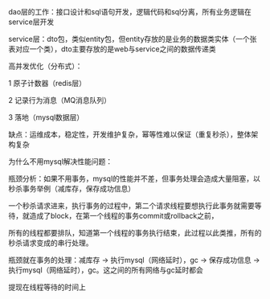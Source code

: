 dao层的工作：接口设计和sql语句开发，逻辑代码和sql分离，所有业务逻辑在service层开发

service层：dto包，类似entity包，但entity存放的是业务的数据类实体（一个张表对应一个类），dto主要存放的是web与service之间的数据传递类

高并发优化（分布式）：

1 原子计数器（redis层）

2 记录行为消息（MQ消息队列）

3 落地（mysql数据层）

缺点：运维成本，稳定性，开发维护复杂，幂等性难以保证（重复秒杀），整体架构复杂

为什么不用mysql解决性能问题：

瓶颈分析：如果不用事务，mysql的性能并不差，但事务处理会造成大量阻塞，以秒杀事务举例（减库存，保存成功信息）

一个秒杀请求进来，执行事务的过程中，第二个请求线程要想执行此事务就需要等待，就造成了block，在第一个线程的事务commit或rollback之前，

所有的线程都要排队，知道第一个线程的事务执行结束，此过程以此类推，所有的秒杀请求变成的串行处理。

瓶颈就在事务的处理：减库存 -> 执行mysql（网络延时），gc -> 保存成功信息 -> 执行mysql（网络延时），gc。这之间的所有网络与gc延时都会

提现在线程等待的时间上
